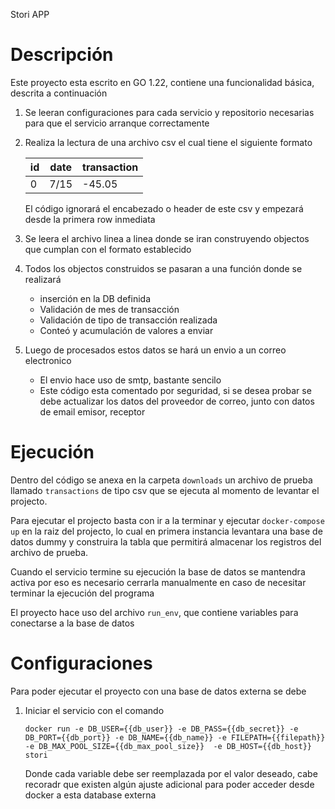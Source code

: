 Stori APP

# Descripción
Este proyecto esta escrito en GO 1.22, contiene una funcionalidad básica, descrita a continuación
1. Se leeran configuraciones para cada servicio y repositorio necesarias para que el servicio arranque correctamente
2. Realiza la lectura de una archivo csv el cual tiene el siguiente formato

    | id | date | transaction |
    |----|------|-------------|
    | 0  | 7/15 | -45.05      |  
    
    El código ignorará el encabezado o header de este csv y empezará desde la primera row inmediata

3. Se leera el archivo linea a linea donde se iran construyendo objectos que cumplan con el formato establecido
4. Todos los objectos construidos se pasaran a una función donde se realizará 
   + inserción en la DB definida
   + Validación de mes de transacción
   + Validación de tipo de transacción realizada
   + Conteó y acumulación de valores a enviar
5. Luego de procesados estos datos se hará un envio a un correo electronico
   * El envio hace uso de smtp, bastante sencilo
   * Este código esta comentado por seguridad, si se desea probar se debe actualizar los datos del proveedor de correo, junto con datos de email emisor, receptor

# Ejecución
Dentro del código se anexa en la carpeta `downloads` un archivo de prueba llamado `transactions` de tipo csv que se ejecuta al momento de levantar el projecto.

Para ejecutar el projecto basta con ir a la terminar y ejecutar `docker-compose up` en la raiz del projecto, lo cual en primera instancia levantara una base de datos dummy y construira la tabla que permitirá almacenar los registros del archivo de prueba.

Cuando el servicio termine su ejecución la base de datos se mantendra activa por eso es necesario cerrarla manualmente en caso de necesitar terminar la ejecución del programa

El proyecto hace uso del archivo `run_env`, que contiene variables para conectarse a la base de datos

# Configuraciones

Para poder ejecutar el proyecto con una base de datos externa se debe
1. Iniciar el servicio con el comando
    ```
    docker run -e DB_USER={{db_user}} -e DB_PASS={{db_secret}} -e DB_PORT={{db_port}} -e DB_NAME={{db_name}} -e FILEPATH={{filepath}} -e DB_MAX_POOL_SIZE={{db_max_pool_size}}  -e DB_HOST={{db_host}} stori
    ```
    Donde cada variable debe ser reemplazada por el valor deseado, cabe recoradr que existen algún ajuste adicional para poder acceder desde docker a esta database externa